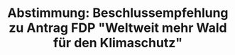---
abstimmung:
  abstimmung: 1
  bundestagssitzung: 115
  legislaturperiode: 19
categories:
- Todo
data:
- title: Abstimmungsergebnis 20190926_1-data.pdf
  url: /res/2021-btw/abstimmungsergebnisse/20190926_1-data.pdf
- title: Abstimmungsergebnis 20190926_1_xls-data.xlsx
  url: /res/2021-btw/abstimmungsergebnisse/20190926_1_xls-data.xlsx
- title: Abstimmungsergebnis 20190926_1_xls-data.csv
  url: /res/2021-btw/abstimmungsergebnisse/csv/20190926_1_xls-data.csv
ergebnis:
  afd:
    enthaltung: 0
    gesamt: 91
    ja: 80
    nein: 0
    nichtabgegeben: 11
    ungueltig: 0
  bü90/gr:
    enthaltung: 0
    gesamt: 67
    ja: 64
    nein: 0
    nichtabgegeben: 3
    ungueltig: 0
  cdu/csu:
    enthaltung: 0
    gesamt: 246
    ja: 233
    nein: 0
    nichtabgegeben: 13
    ungueltig: 0
  die linke.:
    enthaltung: 0
    gesamt: 69
    ja: 61
    nein: 0
    nichtabgegeben: 8
    ungueltig: 0
  fdp:
    enthaltung: 0
    gesamt: 80
    ja: 0
    nein: 72
    nichtabgegeben: 8
    ungueltig: 0
  file: 20190926_1_xls-data.xlsx
  fraktionslos:
    enthaltung: 0
    gesamt: 4
    ja: 1
    nein: 2
    nichtabgegeben: 1
    ungueltig: 0
  spd:
    enthaltung: 0
    gesamt: 152
    ja: 138
    nein: 0
    nichtabgegeben: 14
    ungueltig: 0
layout: abstimmung
links:
- title: Link zu bundestag.de
  url: https://www.bundestag.de/parlament/plenum/abstimmung/abstimmung?id=615
preview: 'Deutscher Bundestag


  115. Sitzung des Deutschen Bundestages

  am Donnerstag, 26. September 2019


  Endgültiges Ergebnis der Namentlichen Abstimmung Nr. 1


  Beschlussempfehlung des Ausschusses für Umwelt, Naturschutz und nukleare Sicherheit

  (16. Ausschuss)

  zu dem Antrag der Abgeordneten Dr. Christoph Hoffmann, Alexander Graf Lambsdorff,
  Till

  Mansmann, weiterer Abgeordneter und der Fraktion der FDP

  Weltweit mehr Wald für den Klimaschutz

  - Drucksache 19/9226 und 19/11305 -'
tags:
- Todo
title: 'Abstimmung: Beschlussempfehlung zu Antrag FDP "Weltweit mehr Wald für den
  Klimaschutz"'
---